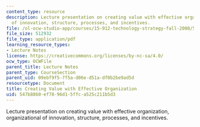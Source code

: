 ```yaml
---
content_type: resource
description: Lecture presentation on creating value with effective organization, organizational
  of innovation, structure, processes, and incentives.
file: /ol-ocw-studio-app/courses/15-912-technology-strategy-fall-2008/547b8860ef7896d15ffca525c211b5d3_lec_07.pdf
file_size: 512932
file_type: application/pdf
learning_resource_types:
- Lecture Notes
license: https://creativecommons.org/licenses/by-nc-sa/4.0/
ocw_type: OCWFile
parent_title: Lecture Notes
parent_type: CourseSection
parent_uid: 09ebf9f5-7f5a-d06e-d51a-df0b2be9ad5d
resourcetype: Document
title: Creating Value with Effective Organization
uid: 547b8860-ef78-96d1-5ffc-a525c211b5d3
---
```

Lecture presentation on creating value with effective organization, organizational of innovation, structure, processes, and incentives.